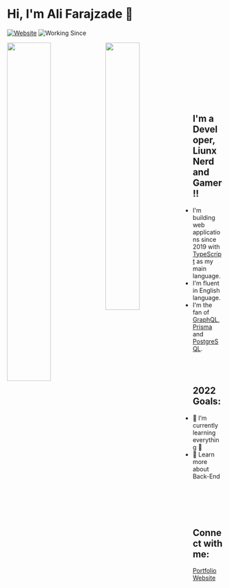# Hi, I'm Ali Farajzade 👋

[![Website](https://img.shields.io/website?label=alifaraj.ir&style=for-the-badge&url=https%3A%2F%2Falifaraj.ir)](https://alifaraj.ir)
![Working Since](https://img.shields.io/badge/Working%20Since-2019-informational?style=for-the-badge&logo=appveyor)

<img align="left" src="https://github-readme-stats.vercel.app/api?username=AliFarajzade&show_icons=true&theme=radical&layout=compact&hide=stars,prs,issues,contribs" width="45%" />
<img align="left" src="https://github-readme-stats.vercel.app/api/top-langs/?username=AliFarajzade&layout=compact" width="40%" />

<br />
<br />
<br />
<br />
<br />
<br />
<br />
<br />

## I'm a Developer, Liunx Nerd and Gamer!!

-   I'm building web applications since 2019 with [TypeScript](https://www.typescriptlang.org/) as my main language.
-   I'm fluent in English language.
-   I'm the fan of [GraphQL](https://graphql.org/), [Prisma](https://prisma.io) and [PostgreSQL](https://www.postgresql.org/).

<br />
<br />

## 2022 Goals:

-   🌱 I’m currently learning everything 🤣
-   🥅 Learn more about Back-End

<br />
<br />
<br />
<br />

## Connect with me:

[Portfolio Website](https://alifaraj.ir)
